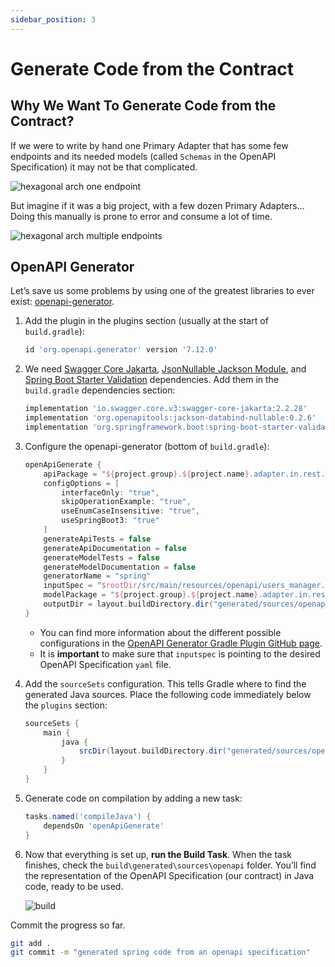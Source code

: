 ```yaml
---
sidebar_position: 3
---
```


# Generate Code from the Contract

## Why We Want To Generate Code from the Contract?

If we were to write by hand one Primary Adapter that has some few endpoints and its needed models (called `Schemas` in the OpenAPI Specification) it may not be that complicated. 

<div>
  <img src={require('@site/static/img/contract-driven-development/hexagonal-arch-one-endpoint.png').default} alt="hexagonal arch one endpoint" />
</div>

But imagine if it was a big project, with a few dozen Primary Adapters… Doing this manually is prone to error and consume a lot of time.

<div>
  <img src={require('@site/static/img/contract-driven-development/hexagonal-arch-multiple-endpoints.png').default} alt="hexagonal arch multiple endpoints" />
</div>

## OpenAPI Generator

Let’s save us some problems by using one of the greatest libraries to ever exist: [openapi-generator](https://github.com/OpenAPITools/openapi-generator).

1. Add the plugin in the plugins section (usually at the start of `build.gradle`):

    ```groovy title="build.gradle"
    id 'org.openapi.generator' version '7.12.0'
    ```

2. We need [Swagger Core Jakarta](https://mvnrepository.com/artifact/io.swagger.core.v3/swagger-core-jakarta), [JsonNullable Jackson Module](https://mvnrepository.com/artifact/org.openapitools/jackson-databind-nullable), and [Spring Boot Starter Validation](https://mvnrepository.com/artifact/org.springframework.boot/spring-boot-starter-validation) dependencies. Add them in the `build.gradle` dependencies section:

    ```groovy title="build.gradle"
    implementation 'io.swagger.core.v3:swagger-core-jakarta:2.2.28'
    implementation 'org.openapitools:jackson-databind-nullable:0.2.6'
    implementation 'org.springframework.boot:spring-boot-starter-validation'
    ```

3. Configure the openapi-generator (bottom of `build.gradle`):

   ```groovy title="build.gradle"
   openApiGenerate {
       apiPackage = "${project.group}.${project.name}.adapter.in.rest.api".toString()
       configOptions = [
           interfaceOnly: "true",
           skipOperationExample: "true",
           useEnumCaseInsensitive: "true",
           useSpringBoot3: "true"
       ]
       generateApiTests = false
       generateApiDocumentation = false
       generateModelTests = false
       generateModelDocumentation = false
       generatorName = "spring"
       inputSpec = "$rootDir/src/main/resources/openapi/users_manager.yaml".toString()
       modelPackage = "${project.group}.${project.name}.adapter.in.rest.dto".toString()
       outputDir = layout.buildDirectory.dir("generated/sources/openapi").get().asFile.toString()
   }
   ```

    * You can find more information about the different possible configurations in the [OpenAPI Generator Gradle Plugin GitHub page](https://github.com/OpenAPITools/openapi-generator/tree/master/modules/openapi-generator-gradle-plugin).
    * It is **important** to make sure that `inputspec` is pointing to the desired OpenAPI Specification `yaml` file.

4. Add the `sourceSets` configuration. This tells Gradle where to find the generated Java sources. Place the following code immediately below the `plugins` section:

   ```groovy title="build.gradle"
   sourceSets {
       main {
           java {
               srcDir(layout.buildDirectory.dir("generated/sources/openapi/src/main/java"))
           }
       }
   }
   ```

5. Generate code on compilation by adding a new task:

    ```groovy title="build.gradle"
    tasks.named('compileJava') {
        dependsOn 'openApiGenerate'
    }
    ```

6. Now that everything is set up, **run the Build Task**. When the task finishes, check the `build\generated\sources\openapi` folder. You’ll find the representation of the OpenAPI Specification (our contract) in Java code, ready to be used.

   <div>
     <img src={require('@site/static/img/contract-driven-development/build.png').default} alt="build" />
   </div>

Commit the progress so far.

```bash
git add .
git commit -m "generated spring code from an openapi specification"
```